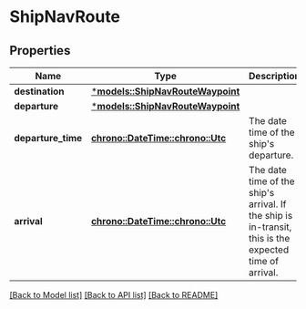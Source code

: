 # ShipNavRoute

## Properties
Name | Type | Description | Notes
------------ | ------------- | ------------- | -------------
**destination** | [***models::ShipNavRouteWaypoint**](ShipNavRouteWaypoint.md) |  | 
**departure** | [***models::ShipNavRouteWaypoint**](ShipNavRouteWaypoint.md) |  | 
**departure_time** | [**chrono::DateTime::<chrono::Utc>**](DateTime.md) | The date time of the ship's departure. | 
**arrival** | [**chrono::DateTime::<chrono::Utc>**](DateTime.md) | The date time of the ship's arrival. If the ship is in-transit, this is the expected time of arrival. | 

[[Back to Model list]](../README.md#documentation-for-models) [[Back to API list]](../README.md#documentation-for-api-endpoints) [[Back to README]](../README.md)


